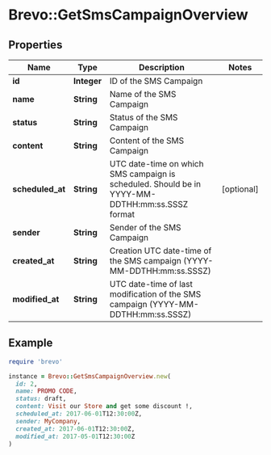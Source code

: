 # Brevo::GetSmsCampaignOverview

## Properties

| Name | Type | Description | Notes |
| ---- | ---- | ----------- | ----- |
| **id** | **Integer** | ID of the SMS Campaign |  |
| **name** | **String** | Name of the SMS Campaign |  |
| **status** | **String** | Status of the SMS Campaign |  |
| **content** | **String** | Content of the SMS Campaign |  |
| **scheduled_at** | **String** | UTC date-time on which SMS campaign is scheduled. Should be in YYYY-MM-DDTHH:mm:ss.SSSZ format | [optional] |
| **sender** | **String** | Sender of the SMS Campaign |  |
| **created_at** | **String** | Creation UTC date-time of the SMS campaign (YYYY-MM-DDTHH:mm:ss.SSSZ) |  |
| **modified_at** | **String** | UTC date-time of last modification of the SMS campaign (YYYY-MM-DDTHH:mm:ss.SSSZ) |  |

## Example

```ruby
require 'brevo'

instance = Brevo::GetSmsCampaignOverview.new(
  id: 2,
  name: PROMO CODE,
  status: draft,
  content: Visit our Store and get some discount !,
  scheduled_at: 2017-06-01T12:30:00Z,
  sender: MyCompany,
  created_at: 2017-06-01T12:30:00Z,
  modified_at: 2017-05-01T12:30:00Z
)
```

